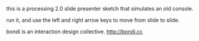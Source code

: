 this is a processing 2.0 slide presenter sketch that simulates an old console.

run it, and use the left and right arrow keys to move from slide to slide.

bondi is an interaction design collective.
http://bondi.cc